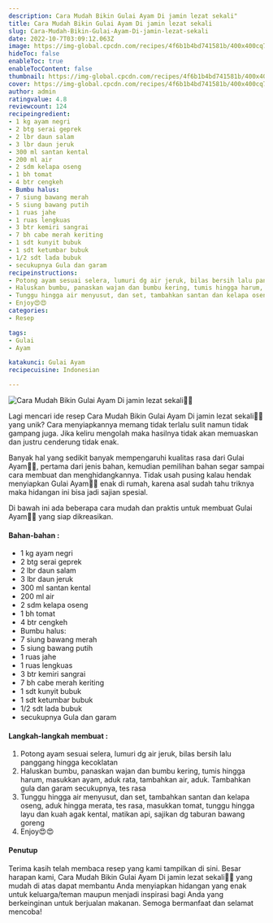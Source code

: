 ```yaml
---
description: Cara Mudah Bikin Gulai Ayam Di jamin lezat sekali"
title: Cara Mudah Bikin Gulai Ayam Di jamin lezat sekali
slug: Cara-Mudah-Bikin-Gulai-Ayam-Di-jamin-lezat-sekali
date: 2022-10-7T03:09:12.063Z
image: https://img-global.cpcdn.com/recipes/4f6b1b4bd741581b/400x400cq70/photo.jpg
hideToc: false
enableToc: true
enableTocContent: false
thumbnail: https://img-global.cpcdn.com/recipes/4f6b1b4bd741581b/400x400cq70/photo.jpg
cover: https://img-global.cpcdn.com/recipes/4f6b1b4bd741581b/400x400cq70/photo.jpg
author: admin
ratingvalue: 4.8
reviewcount: 124
recipeingredient:
- 1 kg ayam negri
- 2 btg serai geprek
- 2 lbr daun salam
- 3 lbr daun jeruk
- 300 ml santan kental
- 200 ml air
- 2 sdm kelapa oseng
- 1 bh tomat
- 4 btr cengkeh
- Bumbu halus:
- 7 siung bawang merah
- 5 siung bawang putih
- 1 ruas jahe
- 1 ruas lengkuas
- 3 btr kemiri sangrai
- 7 bh cabe merah keriting
- 1 sdt kunyit bubuk
- 1 sdt ketumbar bubuk
- 1/2 sdt lada bubuk
- secukupnya Gula dan garam
recipeinstructions:
- Potong ayam sesuai selera, lumuri dg air jeruk, bilas bersih lalu panggang hingga kecoklatan
- Haluskan bumbu, panaskan wajan dan bumbu kering, tumis hingga harum, masukkan ayam, aduk rata, tambahkan air, aduk. Tambahkan gula dan garam secukupnya, tes rasa
- Tunggu hingga air menyusut, dan set, tambahkan santan dan kelapa oseng, aduk hingga merata, tes rasa, masukkan tomat, tunggu hingga layu dan kuah agak kental, matikan api, sajikan dg taburan bawang goreng
- Enjoy😍😍
categories:
- Resep

tags:
- Gulai
- Ayam

katakunci: Gulai Ayam
recipecuisine: Indonesian

---
```


![Cara Mudah Bikin Gulai Ayam Di jamin lezat sekali👩‍🍳](https://img-global.cpcdn.com/recipes/4f6b1b4bd741581b/400x400cq70/photo.jpg)

Lagi mencari ide resep Cara Mudah Bikin Gulai Ayam Di jamin lezat sekali👩‍🍳 yang unik? Cara menyiapkannya memang tidak terlalu sulit namun tidak gampang juga. Jika keliru mengolah maka hasilnya tidak akan memuaskan dan justru cenderung tidak enak.

Banyak hal yang sedikit banyak mempengaruhi kualitas rasa dari Gulai Ayam👩‍🍳, pertama dari jenis bahan, kemudian pemilihan bahan segar sampai cara membuat dan menghidangkannya. Tidak usah pusing kalau hendak menyiapkan Gulai Ayam👩‍🍳 enak di rumah, karena asal sudah tahu triknya maka hidangan ini bisa jadi sajian spesial.

Di bawah ini ada beberapa cara mudah dan praktis untuk membuat Gulai Ayam👩‍🍳 yang siap dikreasikan.

<!--inarticleads1-->

#### Bahan-bahan :

- 1 kg ayam negri
- 2 btg serai geprek
- 2 lbr daun salam
- 3 lbr daun jeruk
- 300 ml santan kental
- 200 ml air
- 2 sdm kelapa oseng
- 1 bh tomat
- 4 btr cengkeh
- Bumbu halus:
- 7 siung bawang merah
- 5 siung bawang putih
- 1 ruas jahe
- 1 ruas lengkuas
- 3 btr kemiri sangrai
- 7 bh cabe merah keriting
- 1 sdt kunyit bubuk
- 1 sdt ketumbar bubuk
- 1/2 sdt lada bubuk
- secukupnya Gula dan garam

<!--inarticleads2-->

#### Langkah-langkah membuat :

1. Potong ayam sesuai selera, lumuri dg air jeruk, bilas bersih lalu panggang hingga kecoklatan
1. Haluskan bumbu, panaskan wajan dan bumbu kering, tumis hingga harum, masukkan ayam, aduk rata, tambahkan air, aduk. Tambahkan gula dan garam secukupnya, tes rasa
1. Tunggu hingga air menyusut, dan set, tambahkan santan dan kelapa oseng, aduk hingga merata, tes rasa, masukkan tomat, tunggu hingga layu dan kuah agak kental, matikan api, sajikan dg taburan bawang goreng
1. Enjoy😍😍

#### Penutup

Terima kasih telah membaca resep yang kami tampilkan di sini. Besar harapan kami, Cara Mudah Bikin Gulai Ayam Di jamin lezat sekali👩‍🍳 yang mudah di atas dapat membantu Anda menyiapkan hidangan yang enak untuk keluarga/teman maupun menjadi inspirasi bagi Anda yang berkeinginan untuk berjualan makanan. Semoga bermanfaat dan selamat mencoba!